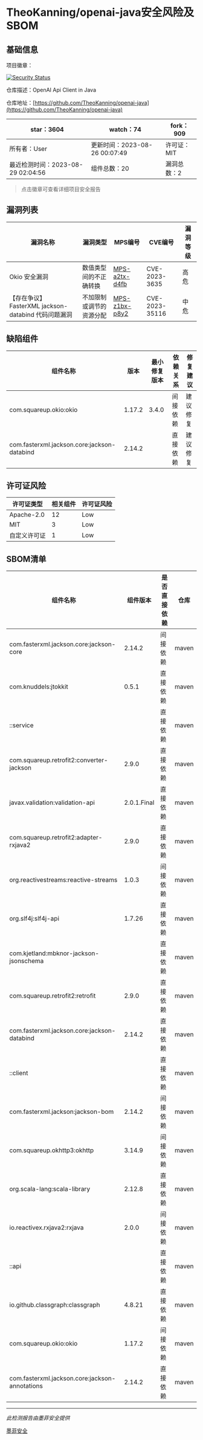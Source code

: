 # TheoKanning/openai-java安全风险及SBOM

## 基础信息

项目徽章：

[![Security Status](https://www.murphysec.com/platform3/v31/badge/1696221928057368576.svg)](https://www.murphysec.com/console/report/1696221928015425536/1696221928057368576)

仓库描述：OpenAI Api Client in Java

仓库地址：[https://github.com/TheoKanning/openai-java](https://github.com/TheoKanning/openai-java)

| star：3604 | watch：74 | fork：909 |
| ----------- | -------------- | ------------ |
| 所有者：User | 更新时间：2023-08-26 00:07:49 | 许可证：MIT |
| 最近检测时间：2023-08-29 02:04:56 | 组件总数：20 | 漏洞总数：2 |

> 点击徽章可查看详细项目安全报告



## 漏洞列表

| 漏洞名称 | 漏洞类型 | MPS编号 | CVE编号 | 漏洞等级 |
| ------- | ------ | ------- | ------ | ----- |
|Okio 安全漏洞|数值类型间的不正确转换|[MPS-a2tx-d4fb](https://www.oscs1024.com/hd/MPS-a2tx-d4fb)|CVE-2023-3635|高危|
|【存在争议】FasterXML jackson-databind 代码问题漏洞|不加限制或调节的资源分配|[MPS-z1bx-p8y2](https://www.oscs1024.com/hd/MPS-z1bx-p8y2)|CVE-2023-35116|中危|




## 缺陷组件

| 组件名称 | 版本 | 最小修复版本 | 依赖关系 | 修复建议 |
| -------- | ---- | ------------ | -------- | -------- |
|com.squareup.okio:okio|1.17.2|3.4.0|间接依赖|建议修复|C:0|H:1|M:0|L:0|
|com.fasterxml.jackson.core:jackson-databind|2.14.2||直接依赖|建议修复|C:0|H:0|M:1|L:0|




## 许可证风险

| 许可证类型 | 相关组件 | 许可证风险 |
| ---------- | -------- | ---------- |
|Apache-2.0|12|Low|
|MIT|3|Low|
|自定义许可证|1|Low|




## SBOM清单

| 组件名称 | 组件版本 | 是否直接依赖 | 仓库 |
| -------- | -------- | ------------ | ---- |
|com.fasterxml.jackson.core:jackson-core|2.14.2|间接依赖|maven|
|com.knuddels:jtokkit|0.5.1|直接依赖|maven|
|::service||直接依赖|maven|
|com.squareup.retrofit2:converter-jackson|2.9.0|直接依赖|maven|
|javax.validation:validation-api|2.0.1.Final|直接依赖|maven|
|com.squareup.retrofit2:adapter-rxjava2|2.9.0|直接依赖|maven|
|org.reactivestreams:reactive-streams|1.0.3|间接依赖|maven|
|org.slf4j:slf4j-api|1.7.26|直接依赖|maven|
|com.kjetland:mbknor-jackson-jsonschema||直接依赖|maven|
|com.squareup.retrofit2:retrofit|2.9.0|直接依赖|maven|
|com.fasterxml.jackson.core:jackson-databind|2.14.2|直接依赖|maven|
|::client||直接依赖|maven|
|com.fasterxml.jackson:jackson-bom|2.14.2|间接依赖|maven|
|com.squareup.okhttp3:okhttp|3.14.9|间接依赖|maven|
|org.scala-lang:scala-library|2.12.8|直接依赖|maven|
|io.reactivex.rxjava2:rxjava|2.0.0|间接依赖|maven|
|::api||直接依赖|maven|
|io.github.classgraph:classgraph|4.8.21|直接依赖|maven|
|com.squareup.okio:okio|1.17.2|间接依赖|maven|
|com.fasterxml.jackson.core:jackson-annotations|2.14.2|直接依赖|maven|


------

*此检测报告由墨菲安全提供*

[墨菲安全](www.murphysec.com)